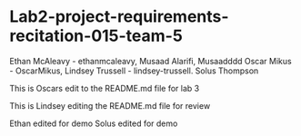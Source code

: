 # Lab2-project-requirements-recitation-015-team-5

Ethan McAleavy - ethanmcaleavy,
Musaad Alarifi, Musaadddd
Oscar Mikus - OscarMikus,
Lindsey Trussell - lindsey-trussell.
Solus Thompson

This is Oscars edit to the README.md file for lab 3

This is Lindsey editing the README.md file for review

Ethan edited for demo
Solus edited for demo
